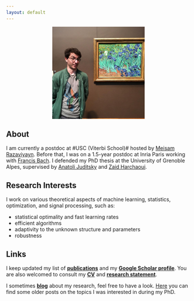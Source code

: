 ```yaml
---
layout: default
---
```


<p align = "center">
<img src="my_pic.jpg" alt="Santa Monica" width="50%" align="center" hspace="20">
</p>

## About ##

I am currently a postdoc at #USC (Viterbi School)# hosted by [Meisam Razaviyayn](https://sites.usc.edu/razaviyayn/research/). Before that, I was on a 1.5-year postdoc at Inria Paris working with [Francis Bach](https://www.di.ens.fr/~fbach/). I defended my PhD thesis at the University of Grenoble Alpes, supervised by [Anatoli Juditsky](https://ljk.imag.fr/membres/Anatoli.Iouditski/) and [Zaid Harchaoui](http://faculty.washington.edu/zaid/index.html).
<br />
  
## Research Interests ##

I work on various theoretical aspects of machine learning, statistics, optimization, and signal processing, such as: 
* statistical optimality and fast learning rates
* efficient algorithms
* adaptivity to the unknown structure and parameters
* robustness

## Links ##

I keep updated my list of [__publications__](/papers) and my [__Google Scholar profile__](https://scholar.google.fr/citations?user=2IvZJ3cAAAAJ&hl=en). You are also welcomed to consult my [__CV__](assets/dmitrii_ostrovskii_CV.pdf) and [__research statement__](assets/research_statement.pdf).

I sometimes [__blog__](https://ostrodmit.github.io/blog/) about my research, feel free to have a look. [Here](https://ostrodmit.blog/) you can find some older posts on the topics I was interested in during my PhD.